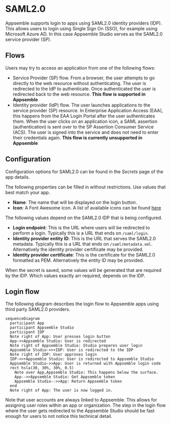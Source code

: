 # SAML2.0

Appsemble supports login to apps using SAML2.0 identity providers (IDP). This allows users to login
using Single Sign On (SSO), for example using Microsoft Azure AD. In this case Appsemble Studio
serves as the SAML2.0 service provider (SP).

## Flows

Users may try to access an application from one of the following flows:

- Service Provider (SP) flow. From a browser, the user attempts to go directly to the web resource without authenticating. The user is redirected to the IdP to authenticate. Once authenticated the user is redirected back to the web resource. **This flow is supported in Appsemble**
- Identity provider (IdP) flow. The user launches applications to the service provider (SP) resource. In Enterprise Application Access (EAA), this happens from the EAA Login Portal after the user authenticates them. When the user clicks on an application icon, a SAML assertion (authentication) is sent over to the SP Assertion Consumer Service (ACS). The user is signed into the service and does not need to enter their credentials again. **This flow is currently unsupported in Appsemble**

## Configuration

Configuration options for SAML2.0 can be found in the _Secrets_ page of the app details.

The following properties can be filled in without restrictions. Use values that best match your app.

- **Name**: The name that will be displayed on the login button.
- **Icon**: A Font Awesome icon. A list of available icons can be found
  [here](https://fontawesome.com/icons?m=free)

The following values depend on the SAML2.0 IDP that is being configured.

- **Login endpoint**: This is the URL where users will be redirected to perform a login. Typically
  this is a URL that ends on `/saml/login`.
- **Identity provider entity ID**: This is the URL that serves the SAML2.0 metadata. Typically this
  is a URL that ends on `/saml/metadata.xml`. Alternatively the identity provider certificate may be
  provided.
- **Identity provider certificate**: This is the certificate for the SAML2.0 formatted as PEM.
  Alternatively the entity ID may be provided.

When the secret is saved, some values will be generated that are required by the IDP. Which values
exactly arr required, depends on the IDP.

## Login flow

The following diagram describes the login flow to Appsemble apps using third party SAML2.0
providers.

```mermaid
sequenceDiagram
  participant App
  participant Appsemble Studio
  participant IDP
  Note right of App: User presses login button
  App->>Appsemble Studio: User is redirected
  Note right of Appsemble Studio: Studio prepares user login
  Appsemble Studio->>+IDP: User is redirected to the IDP
  Note right of IDP: User approves login
  IDP->>+Appsemble Studio: User is redirected to Appsemble Studio
  Appsemble Studio->>App: User is returned with Appsemble login code
  rect hsla(30, 30%, 30%, 0.5)
    Note over App,Appsemble Studio: This happens below the surface.
    App-->>Appsemble Studio: Get Appsemble token
    Appsemble Studio-->>App: Return Appsemble token
  end
  Note right of App: The user is now logged in.
```

Note that user accounts are always linked to Appsemble. This allows for assigning user roles within
an app or organization. The step in the login flow where the user gets redirected to the Appsemble
Studio should be fast enough for users to not notice this technical detail.

